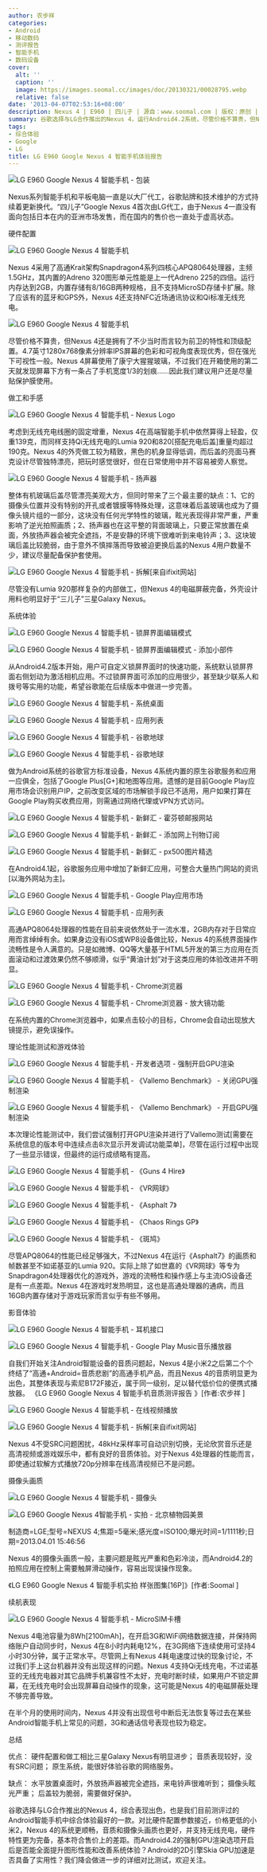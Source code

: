 ```yaml
---
author: 农步祥
categories:
- Android
- 移动数码
- 测评报告
- 智能手机
- 数码设备
cover:
  alt: ''
  caption: ''
  image: https://images.soomal.cc/images/doc/20130321/00028795.webp
  relative: false
date: '2013-04-07T02:53:16+08:00'
description: Nexus 4 | E960 | 四儿子 | 源自：www.soomal.com | 版权：原创 |  平均/总评分：08.92/107
summary: 谷歌选择与LG合作推出的Nexus 4，运行Android4.2系统，尽管价格不算贵，但Nexus 4还是拥有了不少当时而言较为前卫的特性和顶级配置，系统表现较为出色，也是我们目前测评过的Android智能手机中综合体验最好的一款，但是也有后盖玻璃易损，逆光拍照时眩光严重等缺点。
tags:
- 综合体验
- Google
- LG
title: LG E960 Google Nexus 4 智能手机体验报告
---
```


![LG E960 Google Nexus 4 智能手机 - 包装](https://images.soomal.cc/images/doc/20130321/00028793.webp)



Nexus系列智能手机和平板电脑一直是以大厂代工，谷歌贴牌和技术维护的方式持续着更新换代。“四儿子”Google Nexus 4首次由LG代工，由于Nexus 4一直没有面向包括日本在内的亚洲市场发售，而在国内的售价也一直处于虚高状态。







硬件配置



![LG E960 Google Nexus 4 智能手机](https://images.soomal.cc/images/doc/20130321/00028797.webp)



Nexus 4采用了高通Krait架构Snapdragon4系列四核心APQ8064处理器，主频1.5GHz，其内置的Adreno 320图形单元性能是上一代Adreno 225的四倍。运行内存达到2GB，内置存储有8/16GB两种规格，且不支持MicroSD存储卡扩展。除了应该有的蓝牙和GPS外，Nexus 4还支持NFC近场通讯协议和Qi标准无线充电。



![LG E960 Google Nexus 4 智能手机](https://images.soomal.cc/images/doc/20130321/00028794.webp)



尽管价格不算贵，但Nexus 4还是拥有了不少当时而言较为前卫的特性和顶级配置。4.7英寸1280x768像素分辨率IPS屏幕的色彩和可视角度表现优秀，但在强光下可视性一般。Nexus 4屏幕使用了康宁大猩猩玻璃，不过我们在开箱使用的第二天就发现屏幕下方有一条占了手机宽度1/3的划痕……因此我们建议用户还是尽量贴保护膜使用。







做工和手感



![LG E960 Google Nexus 4 智能手机 - Nexus Logo](https://images.soomal.cc/images/doc/20130321/00028802.webp)



考虑到无线充电线圈的固定增重，Nexus 4在高端智能手机中依然算得上轻盈，仅重139克，而同样支持Qi无线充电的Lumia 920和820[搭配充电后盖]重量均超过190克。Nexus 4的外壳做工较为精致，黑色的机身显得低调，而后盖的亮面马赛克设计尽管独特漂亮，把玩时感觉很好，但在日常使用中并不容易被旁人察觉。



![LG E960 Google Nexus 4 智能手机 - 扬声器](https://images.soomal.cc/images/doc/20130321/00028801.webp)



整体有机玻璃后盖尽管漂亮美观大方，但同时带来了三个最主要的缺点：1、它的摄像头位置并没有特别的开孔或者镀膜等特殊处理，这意味着后盖玻璃也成为了摄像头镜片组的一部分，这块没有任何光学特性的玻璃，眩光表现得非常严重，严重影响了逆光拍照画质；2、扬声器也在这平整的背面玻璃上，只要正常放置在桌面，外放扬声器会被完全遮挡，不是安静的环境下很难听到来电铃声；3、这块玻璃后盖比较脆弱，由于意外不慎摔落而导致被迫更换后盖的Nexus 4用户数量不少，建议尽量配备保护套使用。



![LG E960 Google Nexus 4 智能手机 - 拆解[来自ifixit网站]](https://images.soomal.cc/images/doc/20130407/00029329.webp)



尽管没有Lumia 920那样复杂的内部做工，但Nexus 4的电磁屏蔽完备，外壳设计用料也明显好于“三儿子”三星Galaxy Nexus。







系统体验



![LG E960 Google Nexus 4 智能手机 - 锁屏界面编辑模式](https://images.soomal.cc/images/doc/20130407/00029306.webp)



![LG E960 Google Nexus 4 智能手机 - 锁屏界面编辑模式 - 添加小部件](https://images.soomal.cc/images/doc/20130407/00029307.webp)



从Android4.2版本开始，用户可自定义锁屏界面时的快速功能，系统默认锁屏界面右侧划动为激活相机应用。不过锁屏界面可添加的应用很少，甚至缺少联系人和拨号等实用的功能，希望谷歌能在后续版本中做进一步完善。



![LG E960 Google Nexus 4 智能手机 - 系统桌面](https://images.soomal.cc/images/doc/20130407/00029308.webp)



![LG E960 Google Nexus 4 智能手机 - 应用列表](https://images.soomal.cc/images/doc/20130407/00029312.webp)



![LG E960 Google Nexus 4 智能手机 - 谷歌地球](https://images.soomal.cc/images/doc/20130407/00029309.webp)



![LG E960 Google Nexus 4 智能手机 - 谷歌地球](https://images.soomal.cc/images/doc/20130407/00029310.webp)



做为Android系统的谷歌官方标准设备，Nexus 4系统内置的原生谷歌服务和应用一应俱全，包括了Google Plus[G+]和地图等应用。遗憾的是目前Google Play应用市场会识别用户IP，之前改变区域的市场解锁手段已不适用，用户如果打算在Google Play购买收费应用，则需通过网络代理或VPN方式访问。



![LG E960 Google Nexus 4 智能手机 - 新鲜汇 - 霍芬顿邮报网站](https://images.soomal.cc/images/doc/20130407/00029313.webp)



![LG E960 Google Nexus 4 智能手机 - 新鲜汇 - 添加网上刊物订阅](https://images.soomal.cc/images/doc/20130407/00029314.webp)



![LG E960 Google Nexus 4 智能手机 - 新鲜汇 - px500图片精选](https://images.soomal.cc/images/doc/20130407/00029315.webp)



在Android4.1起，谷歌服务应用中增加了新鲜汇应用，可整合大量热门网站的资讯[以海外网站为主]。



![LG E960 Google Nexus 4 智能手机 - Google Play应用市场](https://images.soomal.cc/images/doc/20130407/00029311.webp)



![LG E960 Google Nexus 4 智能手机 - 应用列表](https://images.soomal.cc/images/doc/20130407/00029312.webp)



高通APQ8064处理器的性能在目前来说依然处于一流水准，2GB内存对于日常应用而言绰绰有余。如果身边没有iOS或WP8设备做比较，Nexus 4的系统界面操作流畅性是令人满意的。只是如微博、QQ等大量基于HTML5开发的第三方应用在页面滚动和过渡效果仍然不够顺滑，似乎“黄油计划”对于这类应用的体验改进并不明显。



![LG E960 Google Nexus 4 智能手机 - Chrome浏览器](https://images.soomal.cc/images/doc/20130407/00029316.webp)



![LG E960 Google Nexus 4 智能手机 - Chrome浏览器 - 放大镜功能](https://images.soomal.cc/images/doc/20130407/00029317.webp)



在系统内置的Chrome浏览器中，如果点击较小的目标，Chrome会自动出现放大镜提示，避免误操作。







理论性能测试和游戏体验



![LG E960 Google Nexus 4 智能手机 - 开发者选项 - 强制开启GPU渲染](https://images.soomal.cc/images/doc/20130407/00029318.webp)



![LG E960 Google Nexus 4 智能手机 - 《Vallemo Benchmark》 - 关闭GPU强制渲染](https://images.soomal.cc/images/doc/20130407/00029319.webp)



![LG E960 Google Nexus 4 智能手机 - 《Vallemo Benchmark》 - 开启GPU强制渲染](https://images.soomal.cc/images/doc/20130407/00029320.webp)



本次理论性能测试中，我们尝试强制打开GPU渲染并进行了Vallemo测试[需要在系统信息的版本号中连续点击8次显示开发调试功能菜单]，尽管在运行过程中出现了一些显示错误，但最终的运行成绩略有提高。



![LG E960 Google Nexus 4 智能手机 - 《Guns 4 Hire》](https://images.soomal.cc/images/doc/20130407/00029321.webp)



![LG E960 Google Nexus 4 智能手机 - 《VR网球》](https://images.soomal.cc/images/doc/20130407/00029322.webp)



![LG E960 Google Nexus 4 智能手机 - 《Asphalt 7》](https://images.soomal.cc/images/doc/20130407/00029323.webp)



![LG E960 Google Nexus 4 智能手机 - 《Chaos Rings GP》](https://images.soomal.cc/images/doc/20130407/00029324.webp)



![LG E960 Google Nexus 4 智能手机 - 《斑鸠》](https://images.soomal.cc/images/doc/20130407/00029325.webp)



尽管APQ8064的性能已经足够强大，不过Nexus 4在运行《Asphalt7》的画质和帧数甚至不如诺基亚的Lumia 920。实际上除了如世嘉的《VR网球》等专为Snapdragon4处理器优化的游戏外，游戏的流畅性和操作感上与主流iOS设备还是有一点差距。Nexus 4在游戏时发热明显，这也是高通处理器的通病，而且16GB内置存储对于游戏玩家而言似乎有些不够用。







影音体验



![LG E960 Google Nexus 4 智能手机 - 耳机接口](https://images.soomal.cc/images/doc/20130321/00028800.webp)



![LG E960 Google Nexus 4 智能手机 - Google Play Music音乐播放器](https://images.soomal.cc/images/doc/20130407/00029326.webp)



自我们开始关注Android智能设备的音质问题起，Nexus 4是小米2之后第二个个终结了“高通+Android=音质悲剧”的高通手机产品，而且Nexus 4的音质明显更为出色，其整体表现与索尼B172F接近，属于同一级别，足以替代低价位的便携式播放器。
《LG E960 Google Nexus 4 智能手机音质测评报告 》[作者:农步祥 ]

![LG E960 Google Nexus 4 智能手机 - 在线视频播放](https://images.soomal.cc/images/doc/20130407/00029328.webp)




![LG E960 Google Nexus 4 智能手机 - 拆解[来自ifixit网站]](https://images.soomal.cc/images/doc/20130407/00029329.webp)




Nexus 4不受SRC问题困扰，48kHz采样率可自动识别切换，无论欣赏音乐还是高清视频或游戏娱乐中，都有良好的音质体验。对于Nexus 4处理器的性能而言，即使通过软解方式播放720p分辨率在线高清视频已不是问题。







摄像头画质



![LG E960 Google Nexus 4 智能手机 - 摄像头](https://images.soomal.cc/images/doc/20130321/00028798.webp)



![LG E960 Google Nexus 4智能手机 - 实拍 - 北京植物园美景](https://images.soomal.cc/images/doc/20130402/00029138.webp)

制造商=LGE;型号=NEXUS 4;焦距=5毫米;感光度=ISO100;曝光时间=1/1111秒;日期=2013.04.01 15:46:56



Nexus 4的摄像头画质一般，主要问题是眩光严重和色彩冷淡，而Android4.2的拍照应用在控制上需要触屏滑动操作，容易出现误操作现象。



《LG E960 Google Nexus 4 智能手机实拍 样张图集[16P]》[作者:Soomal ]



续航表现



![LG E960 Google Nexus 4 智能手机 - MicroSIM卡槽](https://images.soomal.cc/images/doc/20130321/00028804.webp)



Nexus 4电池容量为8Wh[2100mAh]，在开启3G和WiFi网络数据连接，并保持网络账户自动同步时，Nexus 4在8小时内耗电12%，在3G网络下连续使用可坚持4小时30分钟，属于正常水平。尽管网上有Nexus 4耗电速度过快的现象讨论，不过我们手上这台机器并没有出现这样的问题。Nexus 4支持Qi无线充电，不过诺基亚的无线充电器对其它品牌手机兼容性不太好，充电时断时续，如果用户不锁定屏幕，在无线充电时会出现屏幕自动操作的现象，这可能是Nexus 4的电磁屏蔽处理不够完善导致。



在半个月的使用时间内，Nexus 4并没有出现信号中断后无法恢复等过去在某些Android智能手机上常见的问题，3G和通话信号表现也较为稳定。







总结



优点：
硬件配置和做工相比三星Galaxy Nexus有明显进步；
音质表现较好，没有SRC问题；
原生系统，能很好体验谷歌的网络服务。







缺点：
水平放置桌面时，外放扬声器被完全遮挡，来电铃声很难听到；
摄像头眩光严重；
后盖较为脆弱，需要做好保护。







谷歌选择与LG合作推出的Nexus 4，综合表现出色，也是我们目前测评过的Android智能手机中综合体验最好的一款。对比硬件配置参数接近，价格更低的小米2，Nexus 4的系统更顺畅，音质和摄像头画质也更好，并支持无线充电，硬件特性更为完备，基本符合售价上的差距。而Android4.2的强制GPU渲染选项开启后是否能全面提升图形性能和改善系统体验？Android的2D引擎Skia GPU加速是否具备了实用性？我们降会做进一步的详细对比测试，欢迎关注。